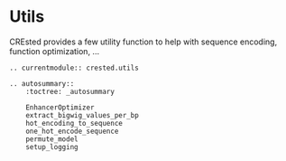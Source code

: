 # Utils

CREsted provides a few utility function to help with sequence encoding, function optimization, ...

```{eval-rst}
.. currentmodule:: crested.utils
```

```{eval-rst}
.. autosummary::
    :toctree: _autosummary

    EnhancerOptimizer
    extract_bigwig_values_per_bp
    hot_encoding_to_sequence
    one_hot_encode_sequence
    permute_model
    setup_logging
```
